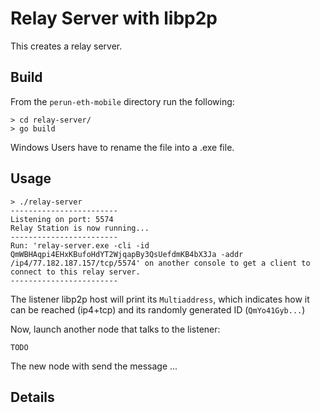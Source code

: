 # Relay Server with libp2p

This creates a relay server.

## Build

From the `perun-eth-mobile` directory run the following:

```
> cd relay-server/
> go build
```
Windows Users have to rename the file into a .exe file.

## Usage

```
> ./relay-server
------------------------
Listening on port: 5574
Relay Station is now running...
------------------------
Run: 'relay-server.exe -cli -id QmWBHAqpi4EHxKBufoHdYT2WjqapBy3QsUefdmKB4bX3Ja -addr /ip4/77.182.187.157/tcp/5574' on another console to get a client to connect to this relay server.
------------------------
```

The listener libp2p host will print its `Multiaddress`, which indicates how it can be reached (ip4+tcp) and its randomly generated ID (`QmYo41Gyb...`)

Now, launch another node that talks to the listener:

```
TODO
```

The new node with send the message ...

## Details
